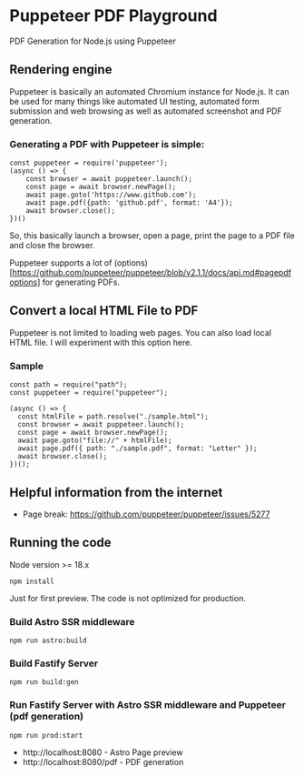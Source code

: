 # Puppeteer PDF Playground

PDF Generation for Node.js using Puppeteer

## Rendering engine

Puppeteer is basically an automated Chromium instance for Node.js. It can be used for many things like automated UI testing, automated form submission and web browsing as well as automated screenshot and PDF generation.

### Generating a PDF with Puppeteer is simple:

```
const puppeteer = require('puppeteer');
(async () => {
    const browser = await puppeteer.launch();
    const page = await browser.newPage();
    await page.goto('https://www.github.com');
    await page.pdf({path: 'github.pdf', format: 'A4'});
    await browser.close();
})()
```

So, this basically launch a browser, open a page, print the page to a PDF file and close the browser.

Puppeteer supports a lot of (options)[https://github.com/puppeteer/puppeteer/blob/v2.1.1/docs/api.md#pagepdfoptions] for generating PDFs.

## Convert a local HTML File to PDF

Puppeteer is not limited to loading web pages. You can also load local HTML file.
I will experiment with this option here.

### Sample

```
const path = require("path");
const puppeteer = require("puppeteer");

(async () => {
  const htmlFile = path.resolve("./sample.html");
  const browser = await puppeteer.launch();
  const page = await browser.newPage();
  await page.goto("file://" + htmlFile);
  await page.pdf({ path: "./sample.pdf", format: "Letter" });
  await browser.close();
})();
```

## Helpful information from the internet

- Page break: https://github.com/puppeteer/puppeteer/issues/5277

## Running the code

Node version >= 18.x

`npm install`

Just for first preview. The code is not optimized for production.

### Build Astro SSR middleware

`npm run astro:build`

### Build Fastify Server

`npm run build:gen`

### Run Fastify Server with Astro SSR middleware and Puppeteer (pdf generation)

`npm run prod:start`

- http://localhost:8080 - Astro Page preview
- http://localhost:8080/pdf - PDF generation
